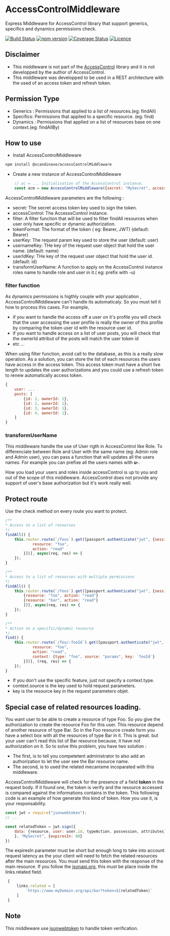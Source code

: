 # AccessControlMiddleware

Express Middleware for AccessControl library that support generics, specifics and dynamics permissions check.

[![Build Status](https://travis-ci.org/scandinave/accessControlMiddleware.svg?branch=dev)](https://travis-ci.org/scandinave/accessControlMiddleware)
[![npm version](https://img.shields.io/npm/v/@scandinave/access-control-middleware.svg?style=flat)](https://www.npmjs.com/package/@scandinave/access-control-middleware)
[![Coverage Status](https://coveralls.io/repos/github/scandinave/accessControlMiddleware/badge.svg?branch=dev)](https://coveralls.io/github/scandinave/accessControlMiddleware?branch=dev)
[![Licence](https://img.shields.io/npm/l/@scandinave/access-control-middleware.svg?style=flat)](https://github.com/scandinave/accessControlMiddleware/blob/dev/LICENCE)

## Disclaimer

* This middleware is not part of the [AccessControl](https://github.com/onury/accesscontrol) library and it is not developped by the author of AccessControl.
* This middleware was developped to be used in a REST architecture with the used of an access token and refresh token.

## Permission Type
* Generics : Permissions that applied to a list of resources.(eg: findAll)
* Specifics: Permissions that applied to a specific resource. (eg: find)
* Dynamics : Permissions that applied on a list of resources base on one context.(eg: findAllBy)

## How to use

* Install AccessControlMiddleware
```bash
npm install @scandinave/accessControlMiddleware
```

* Create a new instance of AccessControlMiddleware
```javascript
    // ac = ... Initialisation of the AccessControl instance.
    const acm = new AccessControlMiddleware({secret: "MySecret", accessControl: ac, filter: () => {}});
```

AccessControlMiddleware parameters are the following :
* secret: The secret access token key used to sign the token.
* accessControl: The AccesssControl instance.
* filter: A filter function that will be used to filter findAll resources when user only have specific or dynamic authorization.
* tokenFormat: The format of the token ( eg: Bearer, JWT) (default: Bearer)
* userKey: The request param key used to store the user (default: user)
* usernameKey: THe key of the request user object that hold the user name. (default: name)
* userIdKey: THe key of the request user object that hold the user id. (default: id)
* transformUserName: A function to apply on the AccessControl instance roles name to handle role and user in it.( eg: prefix with -u)

### filter function
As dynamics permissions is higthly couple with your application , AccessControlMiddleware can't handle its automaticaly. So you must tell it how to
process this cases. For example,
* if you want to handle the access off a user on it's profile you will check that the user accessing the user profile is really the owner of this profile by comparing the token user id with the resource user id.
* if you want to handle access on a list of user posts, you will check that the ownerId attribut of the posts  will match the user token id
* etc ...

When using filter function, avoid call to the database, as this is a really slow operation. As a solution, you can store the list of each resources the users have access in the access token. This access token must have a short live length to updates the user authorizations and you could use a refresh token to renew automatically access token.

```javascript
{
    user: ...
    posts: [
        {id: 1, ownerId: 1},
        {id: 2, ownerId: 1},
        {id: 3, ownerId: 1},
        {id: 4, ownerId: 1},
    ]
}
```

### transformUserName

 This middleware handle the use of User rigth in AccessControl like Role. To differenciate between Role and User with the same name (eg: Admin role and Admin user), you can pass a function that will updates all the users names. For example you can prefixe all the users names with __u-__.

 How you load your users and roles inside accessControl is up to you and out of the scope of this middleware. AccessControl does not provide any support of user's base authorization but it's work really well.

## Protect route

Use the check method on every route you want to protect.

```javascript
/**
* Access to a list of resources
*/
findAll() {
    this.router.route(`/foos`).get([passport.authenticate("jwt", {session: false}), acm.check([{
            resource: "foo",
            action: "read"
        }])], async(req, res) => {
    });
}

/**
* Access to a list of resources with multiple permissions
*/
findAll() {
    this.router.route(`/foos`).get([passport.authenticate("jwt", {session: false}), acm.check([
        {resource: "foo", action: "read"}
        {resource: "bar", action: "read"}
        ])], async(req, res) => {
    });
}

/**
* Action on a specific/dynamic resource
*/
find() {
    this.router.route(`/foo/:fooId`).get([passport.authenticate("jwt", {session: false}), acm.check([{
            resource: "foo",
            action: "read",
            context: {type: "foo", source: "params", key: `fooId`}
        }])], (req, res) => {
    });
}
```

* If you don't use the specific feature, just not specify a context.type.
* context.source is the key used to hold request parameters.
* key is the resource key in the request parameters objet.


## Special case of related resources loading.
You want user to be able to create a resource of type Foo. So you give the authorization to create the resource Foo for this user. This resource depend of another resource of type Bar. So in the Foo resource create form you have a select box with all the resources of type Bar in it. This is great. but your user can't read this list of Bar resource because, it have not authorization on it. So to solve this problem, you have two solution :
* The first, is to tell you competetent administrator to also add an authorization to let the user see the Bar resource name.
* The second, is to used the related mecanisme incoparated with this middleware.

AccessControlMiddleware will check for the presence of a field __token__ in the request body. If it found one, the token is verify and the resource accessed is compared against the informations contains in the token. This following code is an example of how generate this kind of token. How you use it, is your responsability.

```javascript
const jwt = require("jsonwebtoken");
// ...

const relatedToken = jwt.sign({
    data: {resource, user: user.id, typeAction, possession, attributes}
    }, "MySecret", {expiresIn: 60}
})
```
The expiresIn parameter must be short but enough long to take into account request latency as the your client will need to fetch the related resources after the main resources.
You must send this token with the response of the main resource. If you follow the [jsonapi.org](http://jsonapi.org), this must be place inside the links.related field.

```javascript
 {
     links.related = [
         `https://www.myDomain.org/api/bar?token=${relatedToken}`
     ]
 }
```

## Note

This middleware use [jsonwebtoken](https://github.com/auth0/node-jsonwebtoken) to handle token verification.
